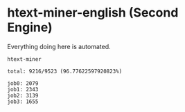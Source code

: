 # htext-miner-english (Second Engine)

Everything doing here is automated.

```
htext-miner

total: 9216/9523 (96.77622597920823%)

job0: 2079
job1: 2343
job2: 3139
job3: 1655
```
